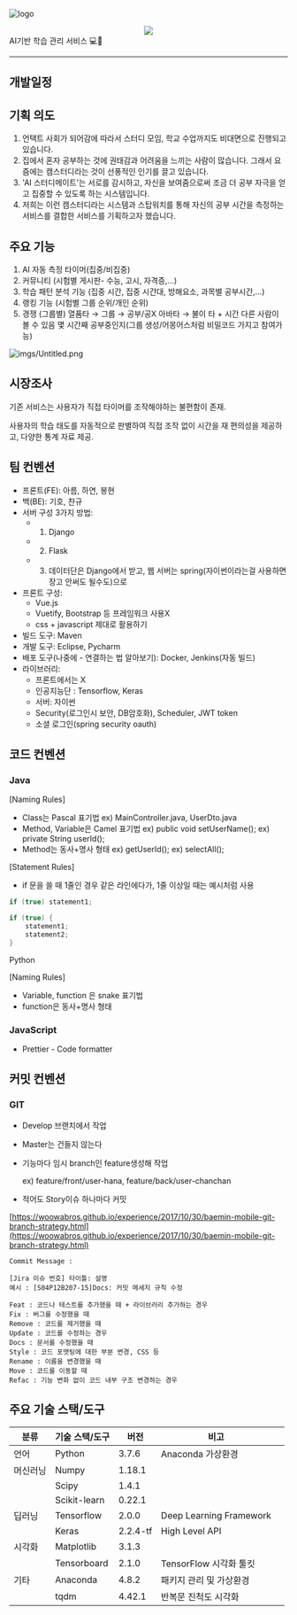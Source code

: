 ![logo](exec/frontend/src/assets/img/logo_bl.png)
<center><img src="exec/frontend/src/assets/img/logo_bl.png"></center>
AI기반 학습 관리 서비스 💻🧠


---

## 개발일정



## 기획 의도

1. 언택트 사회가 되어감에 따라서 스터디 모임, 학교 수업까지도 비대면으로 진행되고 있습니다. 
2. 집에서 혼자 공부하는 것에 권태감과 어려움을 느끼는 사람이 많습니다. 그래서 요즘에는 캠스터디라는 것이 선풍적인 인기를 끌고 있습니다. 
3. 'AI 스터디메이트'는 서로를 감시하고, 자신을 보여줌으로써 조금 더 공부 자극을 얻고 집중할 수 있도록 하는 시스템입니다.
4. 저희는 이런 캠스터디라는 시스템과 스탑워치를 통해 자신의 공부 시간을 측정하는 서비스를 결합한 서비스를 기획하고자 했습니다.

## 주요 기능

1. AI 자동 측정 타이머(집중/비집중)
2. 커뮤니티 (시험별 게시판- 수능, 고시, 자격증,...)
3. 학습 패턴 분석 기능 (집중 시간, 집중 시간대, 방해요소, 과목별 공부시간,...)
4. 랭킹 기능  (시험별 그룹 순위/개인 순위)
5. 경쟁 (그룹별) 열품타 → 그룹 → 공부/공X 아바타 → 불이 타 + 시간 다른 사람이 볼 수 있음 몇 시간째 공부중인지(그룹 생성/어몽어스처럼 비밀코드 가지고 참여가능)

![imgs/Untitled.png](deliverables/imgs/Untitled.png)

## 시장조사

기존 서비스는 사용자가 직접 타이머를 조작해야하는 불편함이 존재.

사용자의 학습 태도를 자동적으로 판별하여 직접 조작 없이 시간을 재 편의성을 제공하고, 다양한 통계 자료 제공.

## 팀 컨벤션

- 프론트(FE): 아름, 하연, 봉현
- 백(BE): 기호, 찬규
- 서버 구성 3가지 방법:
    - 1. Django
    - 2. Flask
    - 3. 데이터단은 Django에서 받고, 웹 서버는 spring(자이썬이라는걸 사용하면 장고 안써도 될수도)으로
- 프론트 구성:
    - Vue.js
    - Vuetify, Bootstrap 등 프레임워크 사용X
    - css + javascript 제대로 활용하기
- 빌드 도구: Maven
- 개발 도구: Eclipse, Pycharm
- 배포 도구(나중에 - 연결하는 법 알아보기): Docker, Jenkins(자동 빌드)
- 라이브러리:
    - 프론트에서는 X
    - 인공지능단 : Tensorflow, Keras
    - 서버: 자이썬
    - Security(로그인시 보안, DB암호화), Scheduler, JWT token
    - 소셜 로그인(spring security oauth)

## 코드 컨벤션

### Java

[Naming Rules]

- Class는 Pascal 표기법
ex) MainController.java, UserDto.java
- Method, Variable은 Camel 표기법
ex) public void setUserName();
ex) private String userId();
- Method는 동사+명사 형태
ex) getUserId();
ex) selectAll();

[Statement Rules]

- if 문을 쓸 때 1줄인 경우 같은 라인에다가, 1줄 이상일 때는 예시처럼 사용

```java
if (true) statement1;

if (true) {
    statement1;
    statement2;
}
```

Python

[Naming Rules]

- Variable, function 은 snake 표기법
- function은 동사+명사 형태

### JavaScript

- Prettier - Code formatter

## 커밋 컨벤션

### GIT

- Develop 브랜치에서 작업
- Master는 건들지 않는다
- 기능마다 임시 branch인 feature생성해 작업

    ex) feature/front/user-hana, feature/back/user-chanchan

- 적어도 Story이슈 하나마다 커밋

[https://woowabros.github.io/experience/2017/10/30/baemin-mobile-git-branch-strategy.html](https://woowabros.github.io/experience/2017/10/30/baemin-mobile-git-branch-strategy.html)

```
Commit Message : 

[Jira 이슈 번호] 타이틀: 설명
예시 : [S04P12B207-15]Docs: 커밋 메세지 규칙 수정

Feat : 코드나 테스트를 추가했을 때 + 라이브러리 추가하는 경우
Fix : 버그를 수정했을 때
Remove : 코드를 제거했을 때
Update : 코드를 수정하는 경우
Docs : 문서를 수정했을 때
Style : 코드 포맷팅에 대한 부분 변경, CSS 등
Rename : 이름을 변경했을 때
Move : 코드를 이동할 때
Refac : 기능 변화 없이 코드 내부 구조 변경하는 경우
```



## 주요 기술 스택/도구

| 분류     | 기술 스택/도구 | 버전     | 비고                    |      |
| -------- | -------------- | -------- | ----------------------- | ---- |
| 언어     | Python         | 3.7.6    | Anaconda 가상환경       |      |
| 머신러닝 | Numpy          | 1.18.1   |                         |      |
|          | Scipy          | 1.4.1    |                         |      |
|          | Scikit-learn   | 0.22.1   |                         |      |
| 딥러닝   | Tensorflow     | 2.0.0    | Deep Learning Framework |      |
|          | Keras          | 2.2.4-tf | High Level API          |      |
| 시각화   | Matplotlib     | 3.1.3    |                         |      |
|          | Tensorboard    | 2.1.0    | TensorFlow 시각화 툴킷  |      |
| 기타     | Anaconda       | 4.8.2    | 패키지 관리 및 가상환경 |      |
|          | tqdm           | 4.42.1   | 반복문 진척도 시각화    |      |

